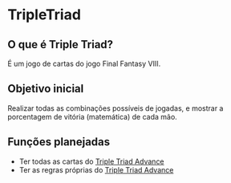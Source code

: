 # TripleTriad
## O que é Triple Triad?
É um jogo de cartas do jogo Final Fantasy VIII.
## Objetivo inicial
Realizar todas as combinações possíveis de jogadas, e mostrar a porcentagem de vitória (matemática) de cada mão.
## Funções planejadas
* Ter todas as cartas do [Triple Triad Advance](www.ttadvance.ca)
* Ter as regras próprias do [Triple Triad Advance](www.ttadvance.ca)
